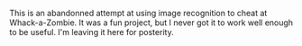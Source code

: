 This is an abandonned attempt at using image recognition to cheat at Whack-a-Zombie. It was a fun project, but I never got it to work well enough to be useful. I'm leaving it here for posterity.
